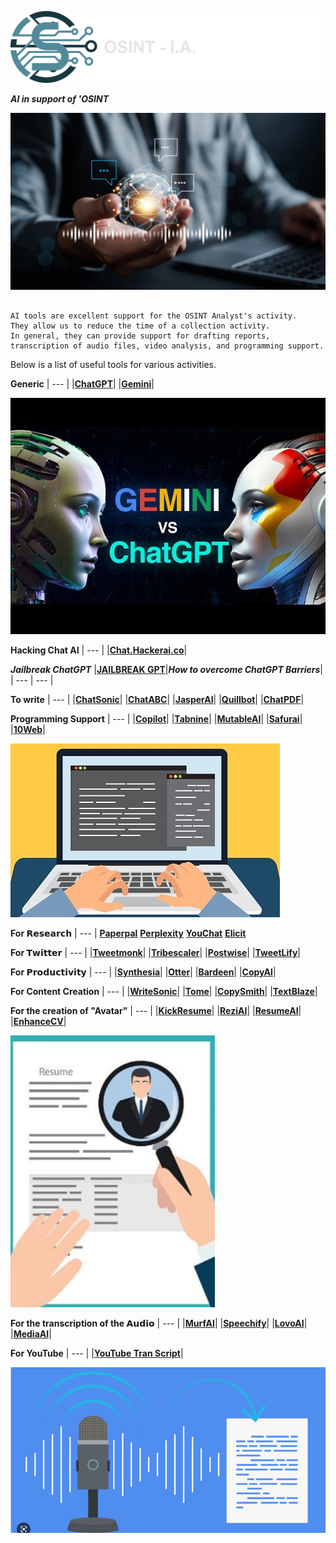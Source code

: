 ![originalCreatorLogo](https://github.com/7069wrk/OSINT-IA-en-/blob/8d540c8ba657dcdc50438c20153069e31cb4f289/images/0.png)

***AI in support of 'OSINT***

![banner](https://github.com/7069wrk/OSINT-IA-en-/blob/94d0cf38a6d80a1eaf2cf14cb071ccfd3dcbb0b5/images/1.png)

```

AI tools are excellent support for the OSINT Analyst's activity.
They allow us to reduce the time of a collection activity.
In general, they can provide support for drafting reports,
transcription of audio files, video analysis, and programming support.

```


Below is a list of useful tools for various activities.

**Generic**
| --- |
|[**ChatGPT**](https://chat.openai.com/auth/login)|
|[**Gemini**](https://gemini.google.com/?hl=it)|

![grmini vs chatgpt](https://github.com/7069wrk/OSINT-IA-en-/blob/94d0cf38a6d80a1eaf2cf14cb071ccfd3dcbb0b5/images/2.jpg)

**Hacking Chat AI**
| --- |
|[**Chat.Hackerai.co**](https://chat.hackerai.co/it)|

***Jailbreak ChatGPT***
|[**JAILBREAK GPT**](https://hix.ai/en/hub/chatgpt/how-to-jailbreak-chatgpt)|***How to overcome ChatGPT Barriers***|
| --- | --- |

**To write**
| --- |
|[**ChatSonic**](https://writesonic.com/chat)|
|[**ChatABC**](https://chatabc.ai)|
|[**JasperAI**](https://www.jasper.ai)| 
|[**Quillbot**](https://quillbot.com)|
|[**ChatPDF**](https://www.chatpdf.com/)|

**Programming Support** 
| --- |
|[**Copilot**](https://github.com/features/copilot)|
|[**Tabnine**](https://www.tabnine.com)|
|[**MutableAI**](https://mutable.ai)|
|[**Safurai**](https://www.safurai.com)|
|[**10Web**](https://10web.io/ai-website-builder)| 

![Best-programming-languages](https://github.com/7069wrk/OSINT-IA-en-/blob/94d0cf38a6d80a1eaf2cf14cb071ccfd3dcbb0b5/images/3.jpg)

**For 𝗥𝗲𝘀𝗲𝗮𝗿𝗰𝗵** 
| --- |
[**Paperpal**](https://paperpal.com)
[**Perplexity**](https://www.perplexity.ai)
[**YouChat**](https://you.com/search?q=who+are+you&tbm=youchat&cfr=chat)
[**Elicit**](https://elicit.org)

**For 𝗧𝘄𝗶𝘁𝘁𝗲𝗿** 
| --- |
|[**Tweetmonk**](https://tweetmonk.com)|
|[**Tribescaler**](https://tribescaler.com)|
|[**Postwise**](https://postwise.ai)|
|[**TweetLify**](https://www.tweetlify.co)|

**For 𝗣𝗿𝗼𝗱𝘂𝗰𝘁𝗶𝘃𝗶𝘁𝘆**
| --- |
|[**Synthesia**](https://www.synthesia.io)| 
|[**Otter**](https://otter.ai)|
|[**Bardeen**](https://www.bardeen.ai)|
|[**CopyAI**](https://www.copy.ai/?via=start)|

**For Content Creation** 
| --- |
|[**WriteSonic**](https://writesonic.com/chat)|
|[**Tome**](https://beta.tome.app)|
|[**CopySmith**](https://app.copysmith.ai)|
|[**TextBlaze**](https://blaze.today)|

**For the creation of "Avatar"**
| --- |
|[**KickResume**](https://www.kickresume.com)|
|[**ReziAI**](https://www.rezi.ai)|
|[**ResumeAI**](https://www.resumai.com)|
|[**EnhanceCV**](https://enhancv.com)|

![fill it out step by step](https://github.com/7069wrk/OSINT-IA-en-/blob/94d0cf38a6d80a1eaf2cf14cb071ccfd3dcbb0b5/images/4.png)


**For the transcription of the 𝗔𝘂𝗱𝗶𝗼** 
| --- |
|[**MurfAI**](https://murf.ai)|
|[**Speechify**](https://speechify.com)|
|[**LovoAI**](https://lovo.ai)|
|[**MediaAI**](https://www.ai-media.tv)|

**For YouTube**
| --- |
|[**YouTube Tran Script**](https://youtubetranscript.com/)|

![transcribe-audio-text-offline](https://github.com/7069wrk/OSINT-IA-en-/blob/94d0cf38a6d80a1eaf2cf14cb071ccfd3dcbb0b5/images/5.png)


